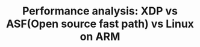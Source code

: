 ---
categories:
- bkk19
description: This session will discuss about the performance and feature comparison
  amongst the different data path implementations which includes native Linux data
  path vs the XDP vs a decade old open source data path implementation. All these
  performance comparison would be done on NXPs ARM core.
future_image:
  featured: 'true'
  path: /assets/images/featured-images/bkk19/BKK19-405.png
session_attendee_num: '2'
session_id: BKK19-405
session_room: Session Room 3 (Lotus 10)
session_slot:
  end_time: '2019-04-04 09:25:00'
  start_time: '2019-04-04 09:00:00'
session_speakers:
- speaker_bio: The author has more than 14 years of experience in Embedded Software
    Development for Networking products based on Linux. The author has worked on optimization
    of networking applications for RT and Non RT kernel. The author has also presented
    various paper on optimization of IPsec performance for multi-core platforms. Author
    holds a Bachelor degree in Electronics and Masters Degree in Computer Applications.
  speaker_company: ''
  speaker_image: /assets/images/speakers/bkk19/sandeep-malik.jpg
  speaker_location: ''
  speaker_name: Sandeep Malik
  speaker_position: Sr Individual Contributor
  speaker_username: sandeep.malik
session_track: Networking
tag: session
tags:
- Open Source Development
- Linux Kernel
- Networking
title: 'Performance analysis: XDP vs ASF(Open source fast path) vs Linux on ARM'
---